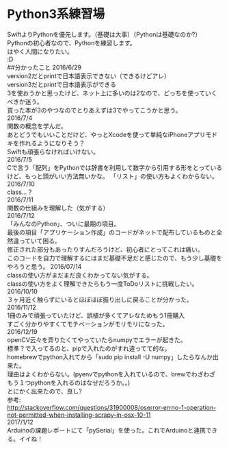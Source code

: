 # Python3系練習場   
SwiftよりPythonを優先します。（基礎は大事）（Pythonは基礎なのか?）  
Pythonの初心者なので、Pythonを練習します。  
はやく人間になりたい。  
:D  
##分かったこと
2016/6/29  
version2だとprintで日本語表示できない（できるけどアレ）  
version3だとprintで日本語表示ができる  
3を使おうかと思ったけど、ネット上に多いのは2なので、どっちを使っていくべきか迷う。  
買った本が3のやつなのでとりあえずは3でやってこうかと思う。  
2016/7/4  
関数の概念を学んだ。  
あとどうでもいいことだけど、やっとXcodeを使って単純なiPhoneアプリモドキを作れるようになりそう？  
Swiftも頑張らなければいけない。  
2016/7/5  
Cで言う「配列」をPythonでは辞書を利用して数字から引用する形をとっているけど、もっと頭がいい方法無いかな。
「リスト」の使い方もよくわからない。  
2016/7/10  
class...？  
2016/7/11  
関数の仕組みを理解した（気がする）  
2016/7/12  
「みんなのPython」、ついに最期の項目。  
最後の項目「アプリケーション作成」のコードがネットで配布しているものと全然違っていて困る。  
修正された部分もあったりすんだろうけど、初心者にとってこれは痛い。  
このコードを自力で理解するにはまだ基礎不足だと感じたので、もう少し基礎をやろうと思う。
2016/07/14  
classの使い方がまだまだ良くわかってない気がする。  
classの使い方をよく理解できたらもう一度ToDoリストに挑戦したい。  
2016/10/10  
３ヶ月近く触らずにいるとほぼほぼ振り出しに戻ることが分かった。  
2016/11/12  
1冊のみで頑張っていたけど、誤植が多くてアレなためもう1冊購入  
すごく分かりやすくてモチベーションがモリモリになった。  
2016/12/19  
openCV云々を弄りたくてやっていたらnumpyでエラーが起きた。  
標準？で入ってるのと、pipで入れたのがすれ違ってて的な。  
homebrewでpython入れてから「sudo pip install -U numpy」したらなんか出来た。  
理由はよくわからない。(pyenvでpythonを入れているので、brewでわざわざ  
もう１つpythonを入れるのはなぜだろうか。。)  
とにかく出来たので、良し?  
参考:  
http://stackoverflow.com/questions/31900008/oserror-errno-1-operation-not-permitted-when-installing-scrapy-in-osx-10-11  
2017/1/12  
Arduinoの課題レポートにて「pySerial」を使った。これでArduinoと連携できる。イイね！  
